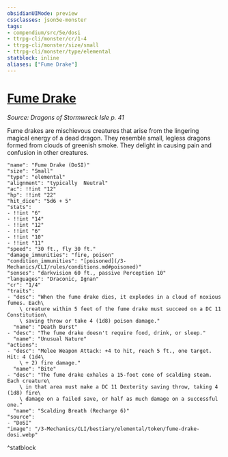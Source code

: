 ```yaml
---
obsidianUIMode: preview
cssclasses: json5e-monster
tags:
- compendium/src/5e/dosi
- ttrpg-cli/monster/cr/1-4
- ttrpg-cli/monster/size/small
- ttrpg-cli/monster/type/elemental
statblock: inline
aliases: ["Fume Drake"]
---
```

# [Fume Drake](3-Mechanics\CLI\bestiary\elemental/fume-drake-dosi.md)
*Source: Dragons of Stormwreck Isle p. 41*  

Fume drakes are mischievous creatures that arise from the lingering magical energy of a dead dragon. They resemble small, legless dragons formed from clouds of greenish smoke. They delight in causing pain and confusion in other creatures.

```statblock
"name": "Fume Drake (DoSI)"
"size": "Small"
"type": "elemental"
"alignment": "typically  Neutral"
"ac": !!int "12"
"hp": !!int "22"
"hit_dice": "5d6 + 5"
"stats":
- !!int "6"
- !!int "14"
- !!int "12"
- !!int "6"
- !!int "10"
- !!int "11"
"speed": "30 ft., fly 30 ft."
"damage_immunities": "fire, poison"
"condition_immunities": "[poisoned](/3-Mechanics/CLI/rules/conditions.md#poisoned)"
"senses": "darkvision 60 ft., passive Perception 10"
"languages": "Draconic, Ignan"
"cr": "1/4"
"traits":
- "desc": "When the fume drake dies, it explodes in a cloud of noxious fumes. Each\
    \ creature within 5 feet of the fume drake must succeed on a DC 11 Constitution\
    \ saving throw or take 4 (1d8) poison damage."
  "name": "Death Burst"
- "desc": "The fume drake doesn't require food, drink, or sleep."
  "name": "Unusual Nature"
"actions":
- "desc": "Melee Weapon Attack: +4 to hit, reach 5 ft., one target. Hit: 4 (1d4\
    \ + 2) fire damage."
  "name": "Bite"
- "desc": "The fume drake exhales a 15-foot cone of scalding steam. Each creature\
    \ in that area must make a DC 11 Dexterity saving throw, taking 4 (1d8) fire\
    \ damage on a failed save, or half as much damage on a successful one."
  "name": "Scalding Breath (Recharge 6)"
"source":
- "DoSI"
"image": "/3-Mechanics/CLI/bestiary/elemental/token/fume-drake-dosi.webp"
```
^statblock